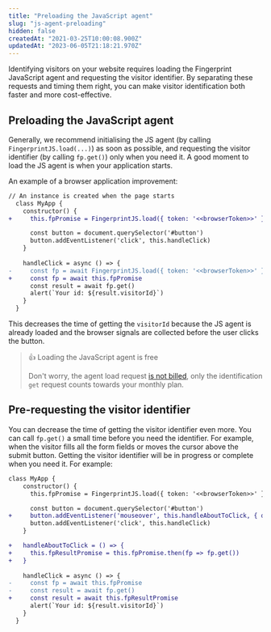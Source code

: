 ```yaml
---
title: "Preloading the JavaScript agent"
slug: "js-agent-preloading"
hidden: false
createdAt: "2021-03-25T10:00:08.900Z"
updatedAt: "2023-06-05T21:18:21.970Z"
---
```

Identifying visitors on your website requires loading the Fingerprint JavaScript agent and requesting the visitor identifier. By separating these requests and timing them right, you can make visitor identification both faster and more cost-effective.

## Preloading the JavaScript agent

Generally, we recommend initialising the JS agent (by calling `FingerprintJS.load(...)`) as soon as possible, and requesting the visitor identifier (by calling `fp.get()`) only when you need it. A good moment to load the JS agent is when your application starts.

An example of a browser application improvement:

```diff JavaScript
// An instance is created when the page starts
  class MyApp {
    constructor() {
+     this.fpPromise = FingerprintJS.load({ token: '<<browserToken>>' }) 

      const button = document.querySelector('#button')
      button.addEventListener('click', this.handleClick)
    }
  
    handleClick = async () => {
-     const fp = await FingerprintJS.load({ token: '<<browserToken>>' })
+     const fp = await this.fpPromise
      const result = await fp.get()
      alert(`Your id: ${result.visitorId}`)
    }
  }
```

This decreases the time of getting the `visitorId` because the JS agent is already loaded and the browser signals are collected before the user clicks the button. 

> 👍 Loading the JavaScript agent is free
> 
> Don't worry, the agent load request [is not billed](https://dev.fingerprint.com/docs/pricing#api-request-as-a-billing-unit), only the identification `get` request counts towards your monthly plan.

## Pre-requesting the visitor identifier

You can decrease the time of getting the visitor identifier even more. You can call `fp.get()` a small time before you need the identifier. For example, when the visitor fills all the form fields or moves the cursor above the submit button. Getting the visitor identifier will be in progress or complete when you need it. For example:

```diff JavaScript
class MyApp {
    constructor() {
      this.fpPromise = FingerprintJS.load({ token: '<<browserToken>>' }) 

      const button = document.querySelector('#button')
+     button.addEventListener('mouseover', this.handleAboutToClick, { once: true })
      button.addEventListener('click', this.handleClick)
    }

+   handleAboutToClick = () => {
+     this.fpResultPromise = this.fpPromise.then(fp => fp.get())
+   }
  
    handleClick = async () => {
-     const fp = await this.fpPromise
-     const result = await fp.get()
+     const result = await this.fpResultPromise
      alert(`Your id: ${result.visitorId}`)
    }
  }
```